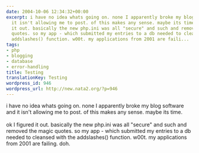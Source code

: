 ```yaml
---
date: 2004-10-06 12:34:32+00:00
excerpt: i have no idea whats going on. none I apparently broke my blog software and
  it isn't allowing me to post. of this makes any sense. maybe its time.ok I figured
  it out. basically the new php.ini was all "secure" and such and removed the magic
  quotes. so my app - which submitted my entries to a db needed to cleansed with the
  addslashes() function. w00t. my applications from 2001 are faili...
tags:
- php
- blogging
- database
- error-handling
title: Testing
translationKey: Testing
wordpress_id: 946
wordpress_url: http://new.nata2.org/?p=946
---
```


i have no idea whats going on. none I apparently broke my blog software and it isn't allowing me to post. of this makes any sense. maybe its time.<br/><br/>ok I figured it out. basically the new php.ini was all "secure" and such and removed the magic quotes. so my app - which submitted my entries to a db needed to cleansed with the addslashes() function. w00t. my applications from 2001 are failing. doh.